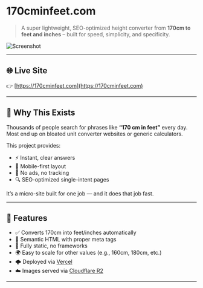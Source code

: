 # 170cminfeet.com

> A super lightweight, SEO-optimized height converter from **170cm to feet and inches** – built for speed, simplicity, and specificity.

![Screenshot](https://170cminfeet.com/imgs/preview.png)

---

## 🌐 Live Site

👉 [https://170cminfeet.com](https://170cminfeet.com)

---

## 🧠 Why This Exists

Thousands of people search for phrases like **“170 cm in feet”** every day. Most end up on bloated unit converter websites or generic calculators.

This project provides:
- ⚡ Instant, clear answers
- 📱 Mobile-first layout
- 🧘 No ads, no tracking
- 🔍 SEO-optimized single-intent pages

It’s a micro-site built for one job — and it does that job fast.

---

## 🚀 Features

- ✅ Converts 170cm into feet/inches automatically
- 🧾 Semantic HTML with proper meta tags
- 🧠 Fully static, no frameworks
- 🌍 Easy to scale for other values (e.g., 160cm, 180cm, etc.)
- 🌩 Deployed via [Vercel](https://vercel.com)
- ☁️ Images served via [Cloudflare R2](https://www.cloudflare.com/products/r2/)

---
